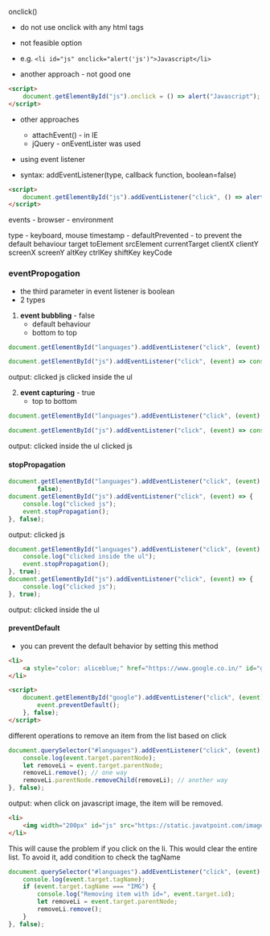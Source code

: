 onclick()
- do not use onclick with any html tags
- not feasible option
- e.g. `<li id="js" onclick="alert('js')">Javascript</li>`

- another approach - not good one
```html
<script>
    document.getElementById("js").onclick = () => alert("Javascript");
</script>
```

- other approaches
	- attachEvent() - in IE
	- jQuery - onEventLister was used

- using event listener
- syntax: addEventListener(type, callback function, boolean=false)
```html
<script>
	document.getElementById("js").addEventListener("click", () => alert("clicked Javascript"));
</script>
```


events
	- browser
	- environment

type - keyboard, mouse
timestamp - 
defaultPrevented - to prevent the default behaviour
target
toElement
srcElement
currentTarget
clientX
clientY
screenX
screenY
altKey
ctrlKey
shiftKey
keyCode

### eventPropogation
- the third parameter in event listener is boolean
- 2 types
1. **event bubbling** - false
	- default behaviour
	- bottom to top
```javascript
document.getElementById("languages").addEventListener("click", (event) => console.log("clicked inside the ul"), false);

document.getElementById("js").addEventListener("click", (event) => console.log("clicked js"), false);
```
output:
	clicked js
	clicked inside the ul
	
2. **event capturing** - true
	- top to bottom
```javascript
document.getElementById("languages").addEventListener("click", (event) => console.log("clicked inside the ul"), true);

document.getElementById("js").addEventListener("click", (event) => console.log("clicked js"), true);
```

output:
	clicked inside the ul
	clicked js

#### stopPropagation
```javascript
document.getElementById("languages").addEventListener("click", (event) => console.log("clicked inside the ul"),
        false);
document.getElementById("js").addEventListener("click", (event) => {
	console.log("clicked js");
    event.stopPropagation();
}, false);
```
output:
	clicked js

```javascript
document.getElementById("languages").addEventListener("click", (event) => {
	console.log("clicked inside the ul");
	event.stopPropagation();
}, true);
document.getElementById("js").addEventListener("click", (event) => {
	console.log("clicked js");
}, true);
```
output:
	clicked inside the ul

#### preventDefault
- you can prevent the default behavior by setting this method

```html
<li>
	<a style="color: aliceblue;" href="https://www.google.co.in/" id="google">Google</a>
</li>

<script>
    document.getElementById("google").addEventListener("click", (event) => {
        event.preventDefault();
    }, false);
</script>
```


different operations
to remove an item from the list based on click
```javascript
document.querySelector("#languages").addEventListener("click", (event) => {
	console.log(event.target.parentNode); 
	let removeLi = event.target.parentNode;
	removeLi.remove(); // one way
	removeLi.parentNode.removeChild(removeLi); // another way
}, false);
```
output:
when click on javascript image, the item will be removed.
```html
<li>
	<img width="200px" id="js" src="https://static.javatpoint.com/images/javascript/javascript_logo.png">
</li>
```

This will cause the problem if you click on the li. This would clear the entire list. To avoid it, add condition to check the tagName
```javascript
document.querySelector("#languages").addEventListener("click", (event) => {
	console.log(event.target.tagName);
	if (event.target.tagName === "IMG") {
		console.log("Removing item with id=", event.target.id);
		let removeLi = event.target.parentNode;
		removeLi.remove();
	}
}, false);
```
